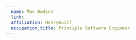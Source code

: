 ```yaml
---
  name: Max Hudson
  link:
  affiliation: Henrybuilt
  occupation_title: Principle Software Engineer
---
```

